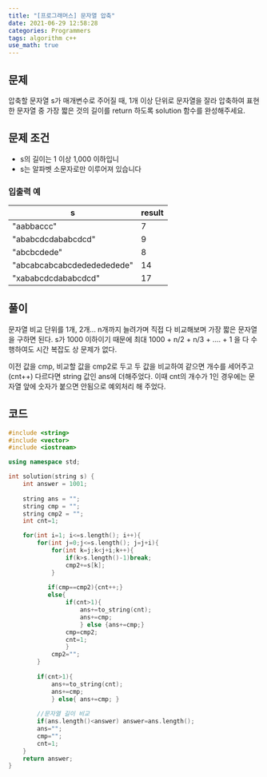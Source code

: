 ```yaml
---
title: "[프로그래머스] 문자열 압축"
date: 2021-06-29 12:58:28
categories: Programmers
tags: algorithm c++
use_math: true
---
```

## 문제

압축할 문자열 s가 매개변수로 주어질 때, 1개 이상 단위로 문자열을 잘라 압축하여 표현한 문자열 중 가장 짧은 것의 길이를 return 하도록 solution 함수를 완성해주세요.

## 문제 조건

- s의 길이는 1 이상 1,000 이하입니
- s는 알파벳 소문자로만 이루어져 있습니다

### 입출력 예
| s                          | result |
|----------------------------|--------|
| "aabbaccc"                 | 7      |
| "ababcdcdababcdcd"         | 9      |
| "abcbcdede"                | 8      |
| "abcabcabcabcdededededede" | 14     |
| "xababcdcdababcdcd"        | 17     |

## 풀이

문자열 비교 단위를 1개, 2개... n개까지 늘려가며 직접 다 비교해보며 가장 짧은 문자열을 구하면 된다. s가 1000 이하이기 때문에 최대 1000 + n/2 + n/3 + .... + 1 을 다 수행하여도 시간 복잡도 상 문제가 없다. 

이전 값을 cmp, 비교할 값을 cmp2로 두고 두 값을 비교하여 같으면 개수를 세어주고(cnt++) 다르다면 string 값인 ans에 더해주었다. 이때 cnt의 개수가 1인 경우에는 문자열 앞에 숫자가 붙으면 안됨으로 예외처리 해 주었다. 

## 코드

```cpp
#include <string>
#include <vector>
#include <iostream>

using namespace std;

int solution(string s) {
    int answer = 1001;
    
    string ans = "";
    string cmp = "";
    string cmp2 = "";
    int cnt=1;

    for(int i=1; i<=s.length(); i++){
        for(int j=0;j<=s.length(); j=j+i){
            for(int k=j;k<j+i;k++){
                if(k>s.length()-1)break;
                cmp2+=s[k];
            }
            
           if(cmp==cmp2){cnt++;}
           else{
                if(cnt>1){
                    ans+=to_string(cnt);
                    ans+=cmp;
                    } else {ans+=cmp;}
                cmp=cmp2;
                cnt=1;
                }
            cmp2="";
        }
        
        if(cnt>1){
            ans+=to_string(cnt);
            ans+=cmp;
            } else{ ans+=cmp; }
        
        //문자열 길이 비교
        if(ans.length()<answer) answer=ans.length();
        ans="";
        cmp="";
        cnt=1;
    }
    return answer;
}
```
